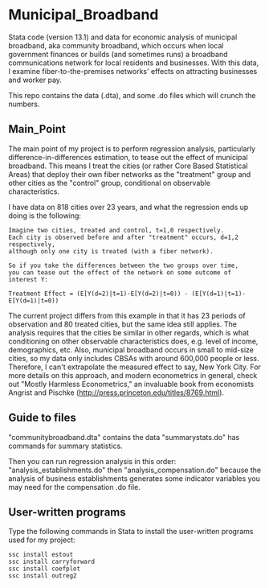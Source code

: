 Municipal_Broadband
===================
Stata code (version 13.1) and data for economic analysis of municipal broadband, aka community broadband, which occurs when local government finances or builds (and sometimes runs) a broadband communications network for local residents and businesses. With this data, I examine fiber-to-the-premises networks' effects on attracting businesses and worker pay.

This repo contains the data (.dta), and some .do files which will crunch the numbers.

Main_Point
-------------------
The main point of my project is to perform regression analysis, particularly difference-in-differences estimation, to tease out the effect of municipal broadband. This means I treat the cities (or rather Core Based Statistical Areas) that deploy their own fiber networks as the "treatment" group and other cities as the "control" group, conditional on observable characteristics.

I have data on 818 cities over 23 years, and what the regression ends up doing is the following:
```
Imagine two cities, treated and control, t=1,0 respectively. 
Each city is observed before and after "treatment" occurs, d=1,2 respectively,
although only one city is treated (with a fiber network). 

So if you take the differences between the two groups over time,
you can tease out the effect of the network on some outcome of interest Y:

Treatment Effect = (E[Y(d=2)|t=1)-E[Y(d=2)|t=0)) - (E[Y(d=1)|t=1)-E[Y(d=1)|t=0))
```

The current project differs from this example in that it has 23 periods of observation and 80 treated cities, but the same idea still applies. The analysis requires that the cities be similar in other regards, which is what conditioning on other observable characteristics does, e.g. level of income, demographics, etc. Also, municipal broadband occurs in small to mid-size cities, so my data only includes CBSAs with around 600,000 people or less. Therefore, I can't extrapolate the measured effect to say, New York City. For more details on this approach, and modern econometrics in general, check out "Mostly Harmless Econometrics," an invaluable book from economists Angrist and Pischke (http://press.princeton.edu/titles/8769.html).

Guide to files
-------------------
"communitybroadband.dta" contains the data
"summarystats.do" has commands for summary statistics. 

Then you can run regression analysis in this order: "analysis_establishments.do" then "analysis_compensation.do" because the analysis of business establishments generates some indicator variables you may need for the compensation .do file.

User-written programs
---------------------
Type the following commands in Stata to install the user-written programs used for my project:
```
ssc install estout
ssc install carryforward
ssc install coefplot
ssc install outreg2
```
